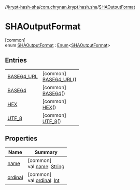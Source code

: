 //[krypt-hash-sha](../../../index.md)/[com.chrynan.krypt.hash.sha](../index.md)/[SHAOutputFormat](index.md)

# SHAOutputFormat

[common]\
enum [SHAOutputFormat](index.md) : [Enum](https://kotlinlang.org/api/latest/jvm/stdlib/kotlin/-enum/index.html)&lt;[SHAOutputFormat](index.md)&gt;

## Entries

| | |
|---|---|
| [BASE64_URL](-b-a-s-e64_-u-r-l/index.md) | [common]<br>[BASE64_URL](-b-a-s-e64_-u-r-l/index.md)() |
| [BASE64](-b-a-s-e64/index.md) | [common]<br>[BASE64](-b-a-s-e64/index.md)() |
| [HEX](-h-e-x/index.md) | [common]<br>[HEX](-h-e-x/index.md)() |
| [UTF_8](-u-t-f_8/index.md) | [common]<br>[UTF_8](-u-t-f_8/index.md)() |

## Properties

| Name | Summary |
|---|---|
| [name](../-s-h-a-type/-s-h-a_1/index.md#-372974862%2FProperties%2F-1775027490) | [common]<br>val [name](../-s-h-a-type/-s-h-a_1/index.md#-372974862%2FProperties%2F-1775027490): [String](https://kotlinlang.org/api/latest/jvm/stdlib/kotlin/-string/index.html) |
| [ordinal](../-s-h-a-type/-s-h-a_1/index.md#-739389684%2FProperties%2F-1775027490) | [common]<br>val [ordinal](../-s-h-a-type/-s-h-a_1/index.md#-739389684%2FProperties%2F-1775027490): [Int](https://kotlinlang.org/api/latest/jvm/stdlib/kotlin/-int/index.html) |
